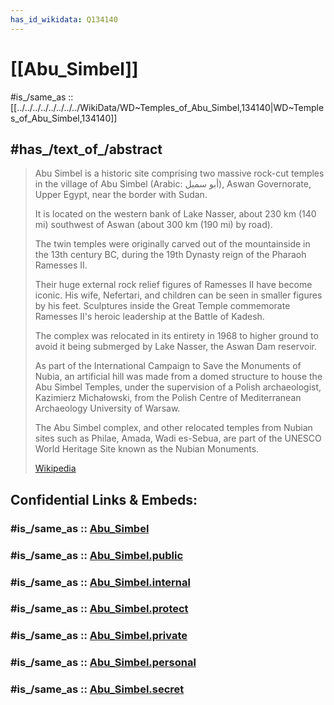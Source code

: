 ```yaml
---
has_id_wikidata: Q134140
---
```


# [[Abu_Simbel]] 

#is_/same_as :: [[../../../../../../../../WikiData/WD~Temples_of_Abu_Simbel,134140|WD~Temples_of_Abu_Simbel,134140]] 

## #has_/text_of_/abstract 

> Abu Simbel is a historic site comprising two massive rock-cut temples 
> in the village of Abu Simbel (Arabic: أبو سمبل), Aswan Governorate, Upper Egypt, 
> near the border with Sudan. 
> 
> It is located on the western bank of Lake Nasser, 
> about 230 km (140 mi) southwest of Aswan (about 300 km (190 mi) by road). 
> 
> The twin temples were originally carved out of the mountainside 
> in the 13th century BC, during the 19th Dynasty reign of the Pharaoh Ramesses II. 
> 
> Their huge external rock relief figures of Ramesses II have become iconic. 
> His wife, Nefertari, and children can be seen in smaller figures by his feet. 
> Sculptures inside the Great Temple commemorate Ramesses II's heroic leadership 
> at the Battle of Kadesh.
>
> The complex was relocated in its entirety in 1968 to higher ground 
> to avoid it being submerged by Lake Nasser, the Aswan Dam reservoir. 
> 
> As part of the International Campaign to Save the Monuments of Nubia, 
> an artificial hill was made from a domed structure to house the Abu Simbel Temples, 
> under the supervision of a Polish archaeologist, Kazimierz Michałowski, 
> from the Polish Centre of Mediterranean Archaeology University of Warsaw.
>
> The Abu Simbel complex, and other relocated temples from Nubian sites 
> such as Philae, Amada, Wadi es-Sebua, 
> are part of the UNESCO World Heritage Site known as the Nubian Monuments.
>
> [Wikipedia](https://en.wikipedia.org/wiki/Abu%20Simbel) 


## Confidential Links & Embeds: 

### #is_/same_as :: [Abu_Simbel](/_Standards/Earth/Continent/Africa/Africa~North/Egypt/governorates~Egypt/Aswan/counties~Aswan/Abu_Simbel.md) 

### #is_/same_as :: [Abu_Simbel.public](/_public/Earth/Continent/Africa/Africa~North/Egypt/governorates~Egypt/Aswan/counties~Aswan/Abu_Simbel.public.md) 

### #is_/same_as :: [Abu_Simbel.internal](/_internal/Earth/Continent/Africa/Africa~North/Egypt/governorates~Egypt/Aswan/counties~Aswan/Abu_Simbel.internal.md) 

### #is_/same_as :: [Abu_Simbel.protect](/_protect/Earth/Continent/Africa/Africa~North/Egypt/governorates~Egypt/Aswan/counties~Aswan/Abu_Simbel.protect.md) 

### #is_/same_as :: [Abu_Simbel.private](/_private/Earth/Continent/Africa/Africa~North/Egypt/governorates~Egypt/Aswan/counties~Aswan/Abu_Simbel.private.md) 

### #is_/same_as :: [Abu_Simbel.personal](/_personal/Earth/Continent/Africa/Africa~North/Egypt/governorates~Egypt/Aswan/counties~Aswan/Abu_Simbel.personal.md) 

### #is_/same_as :: [Abu_Simbel.secret](/_secret/Earth/Continent/Africa/Africa~North/Egypt/governorates~Egypt/Aswan/counties~Aswan/Abu_Simbel.secret.md)

